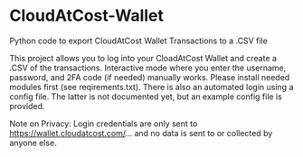 # CloudAtCost-Wallet
Python code to export CloudAtCost Wallet Transactions to a .CSV file

This project allows you to log into your CloadAtCost Wallet and create a .CSV of the transactions.  Interactive mode where you enter the username, password, and 2FA code (if needed) manually works. Please install needed modules first (see reqirements.txt).  There is also an automated login using a config file.  The latter is not documented yet, but an example config file is provided. 

Note on Privacy: Login credentials are only sent to https://wallet.cloudatcost.com/... and no data is sent to or collected by anyone else.
